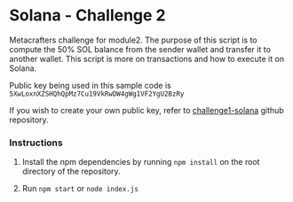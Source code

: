 # Solana - Challenge 2

Metacrafters challenge for module2.
The purpose of this script is to compute the 50% SOL balance from the sender wallet and transfer it to another wallet. This script is more on transactions and how to execute it on Solana.

Public key being used in this sample code is `5XwLoxnXZSHQhQpMz7Cu19VkRwDW4gWg1VF2YgU2BzRy`

If you wish to create your own public key, refer to [challenge1-solana](https://github.com/jmdollosa/solana-challenge1) github repository.


### Instructions

1. Install the npm dependencies by running `npm install` on the root directory of the repository. 

2. Run `npm start` or `node index.js`
